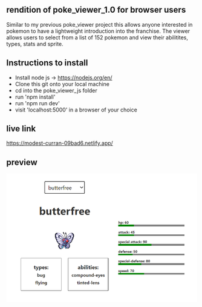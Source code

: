 ## rendition of poke_viewer_1.0 for browser users

Similar to my previous poke_viewer project this allows anyone interested in pokemon to have a lightweight introduction into the franchise. The viewer allows users to select from a list of 152 pokemon and view their abilitites, types, stats and sprite.

## Instructions to install
- Install node js -> https://nodejs.org/en/
- Clone this git onto your local machine
- cd into the poke_viewer_js folder
- run 'npm install'
- run 'npm run dev'
- visit 'localhost:5000' in a browser of your choice

## live link
https://modest-curran-09bad6.netlify.app/

## preview
![preview](pokeviewerjs-image.png)